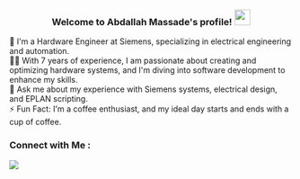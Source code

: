 <h3 align="center">
  Welcome to Abdallah Massade's profile!
  <img src="https://media.giphy.com/media/hvRJCLFzcasrR4ia7z/giphy.gif" width="28">
</h3>


🏢 I'm a Hardware Engineer at Siemens, specializing in electrical engineering and automation.  
👨‍💻 With 7 years of experience, I am passionate about creating and optimizing hardware systems, and I'm diving into software development to enhance my skills.  
💬 Ask me about my experience with Siemens systems, electrical design, and EPLAN scripting.  
⚡ Fun Fact: I'm a coffee enthusiast, and my ideal day starts and ends with a cup of coffee.



### Connect with Me :

<a href="https://www.linkedin.com/in/abdallah-massade-516837157/" target="_blank"><img src="https://img.shields.io/badge/-Abdallah%20Massade-0077B5?style=for-the-badge&logo=Linkedin&logoColor=white"/></a>

